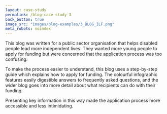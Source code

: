 ```yaml
---
layout: case-study
permalink: /blog-case-study-3
back_button: true
image_src: "images/blog-examples/3_BLOG_ILF.png"
meta_robots: noindex
---
```

This blog was written for a public sector organisation that helps disabled people lead more independent lives. They wanted more young people to apply for funding but were concerned that the application process was too confusing.

To make the process easier to understand, this blog uses a step-by-step guide which explains how to apply for funding. The colourful infographic features easily digestible answers to frequently asked questions, and the wider blog goes into more detail about what recipients can do with their funding.

Presenting key information in this way made the application process more accessible and less intimidating.
